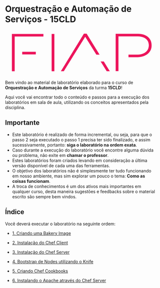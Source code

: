 # Orquestração e Automação de Serviços - 15CLD

![fiap logo](/images/fiap_logo.jpg)

Bem vindo ao material de laboratório elaborado para o curso de **Orquestração e Automação de Serviços** da turma **15CLD**!

Aqui você vai encontrar todo o conteúdo e passos para a execução dos laboratórios em sala de aula, utilizando os conceitos apresentados pela disciplina.

## Importante

* Este laboratório é realizado de forma incremental, ou seja, para que o passo 2 seja executado o passo 1 precisa ter sido finalizado, e assim sucessivamente, portanto: **siga o laboratório na ordem exata**.
* Caso durante a execução do laboratório você encontre alguma dúvida ou problema, não exite em **chamar o professor**.
* Estes laboratórios foram criados levando em consideração a última versão disponível de cada uma das ferramentas.
* O objetivo dos laboratórios não é simplesmente ter tudo funcionando em nosso ambiente, mas sim explorar um pouco o tema: **Como as coisas funcionam**.
* A troca de conhecimentos é um dos ativos mais importantes em qualquer curso, desta maneira sugestões e feedbacks sobre o material escrito são sempre bem vindos.

## Índice

Você deverá executar o laboratório na seguinte ordem:


* [1. Criando uma Bakery Image ](/01-BakeryImage/)

* [2. Instalação do Chef Client](/02-ChefClient/)

* [3. Instalação do Chef Server](/03-InstalacaoChefServer/)

* [4. Bootstrap de Nodes utilizando o Knife](/04-BootstrapUsandoKnife/)

* [5. Criando Chef Cookbooks](/05-CriandoCookbooks/)

* [6. Instalando o Apache através do Chef Server](/06-InstalandoApache/)
